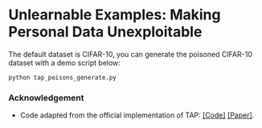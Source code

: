 # Unlearnable Examples: Making Personal Data Unexploitable
The default dataset is CIFAR-10, 
you can generate the poisoned CIFAR-10 dataset with a demo script below:
```shell
python tap_poisons_generate.py
```

### Acknowledgement
- Code adapted from the official implementation of TAP:
  [[Code]](https://github.com/lhfowl/adversarial_poisons)
  [[Paper]](https://arxiv.org/pdf/2106.10807.pdf).
